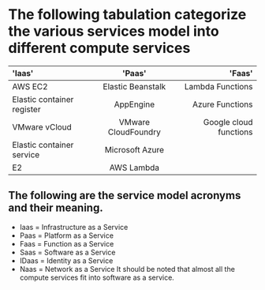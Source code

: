 # The following tabulation categorize the various services model into different compute services

| 'Iaas'                     | 'Paas'                | 'Faas'                 |
|:-------------------------- |:--------------------: |-----------------------:|
| AWS EC2                    | Elastic Beanstalk     | Lambda Functions       |
| Elastic container register | AppEngine             | Azure Functions        |
| VMware vCloud              | VMware CloudFoundry   | Google cloud functions |
| Elastic container service  | Microsoft Azure       |                        |
| E2                         | AWS Lambda            |                        |

## The following are the service model acronyms and their meaning.
- Iaas = Infrastructure as a Service
- Paas = Platform as a Service
- Faas = Function as a Service
- Saas = Software as a Service
- IDaas = Identity as a Service
- Naas = Network as a Service
It should be noted that almost all the compute services fit into software as a service.